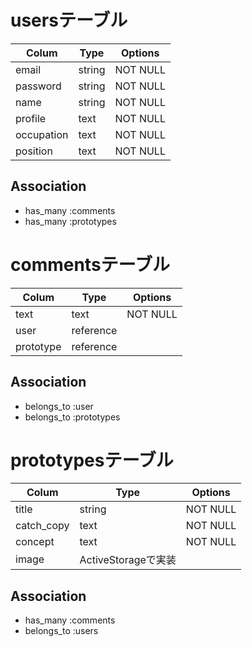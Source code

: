   # usersテーブル

| Colum     | Type     |   Options   |
| --------- | -------- | ----------- |
| email     | string   | NOT NULL    |
| password  | string   | NOT NULL    |
| name      | string   | NOT NULL    |
| profile   | text     | NOT NULL    |
| occupation| text     | NOT NULL    |
| position  | text     | NOT NULL    |

  ## Association
 - has_many :comments
 - has_many :prototypes

  # commentsテーブル

| Colum     | Type     | Options     |
| --------- | -------- | ----------- |
| text      | text     | NOT NULL    |
| user      | reference|             |
| prototype | reference|             |

  ## Association
 - belongs_to :user
 - belongs_to :prototypes

  # prototypesテーブル
| Colum     | Type     | Options     |
| --------- | -------- | ----------- |
| title     | string   |  NOT NULL   |
| catch_copy| text     |  NOT NULL   |
| concept   | text     |  NOT NULL   |
| image     | ActiveStorageで実装     |

  ## Association
 - has_many :comments
 - belongs_to :users


